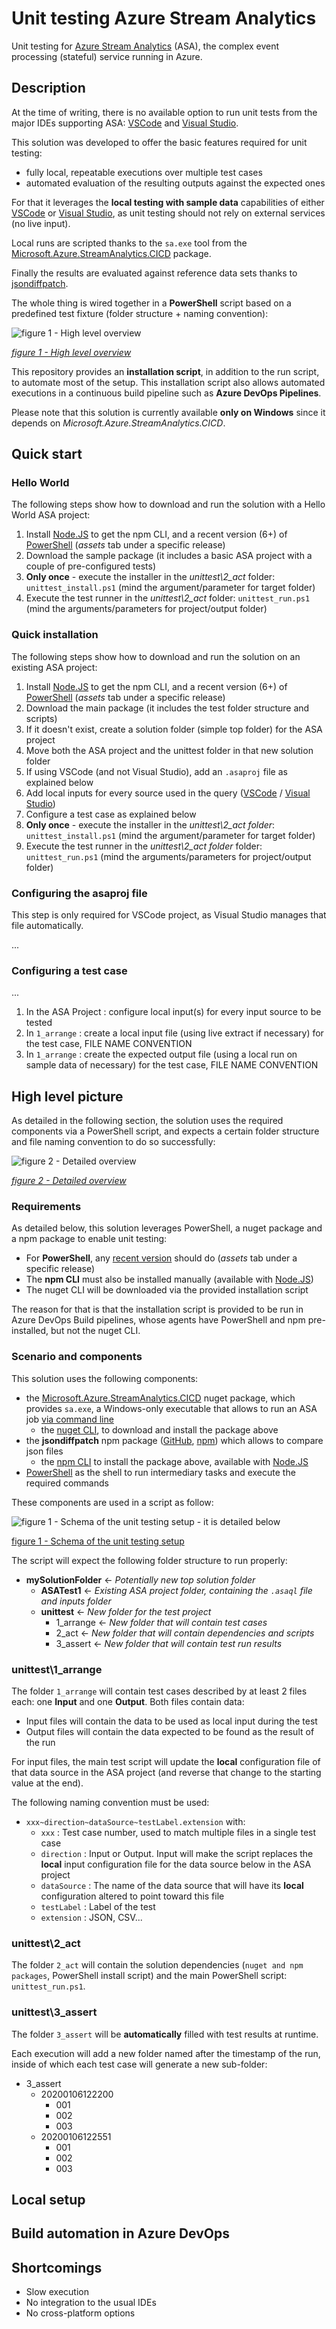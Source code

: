 # Unit testing Azure Stream Analytics

Unit testing for [Azure Stream Analytics](https://docs.microsoft.com/en-us/azure/stream-analytics/) (ASA), the complex event processing (stateful) service running in Azure.

## Description

At the time of writing, there is no available option to run unit tests from the major IDEs supporting ASA: [VSCode](https://code.visualstudio.com/) and [Visual Studio](https://visualstudio.microsoft.com/vs/).

This solution was developed to offer the basic features required for unit testing:

- fully local, repeatable executions over multiple test cases
- automated evaluation of the resulting outputs against the expected ones

For that it leverages the **local testing with sample data** capabilities of either [VSCode](https://docs.microsoft.com/en-us/azure/stream-analytics/visual-studio-code-local-run) or [Visual Studio](https://docs.microsoft.com/en-us/azure/stream-analytics/stream-analytics-vs-tools-local-run), as unit testing should not rely on external services (no live input).

Local runs are scripted thanks to the `sa.exe` tool from the [Microsoft.Azure.StreamAnalytics.CICD](https://www.nuget.org/packages/Microsoft.Azure.StreamAnalytics.CICD/) package.

Finally the results are evaluated against reference data sets thanks to [jsondiffpatch](https://github.com/benjamine/JsonDiffPatch).

The whole thing is wired together in a **PowerShell** script based on a predefined test fixture (folder structure + naming convention):

![figure 1 - High level overview](https://github.com/Fleid/fleid.github.io/blob/master/_posts/202001_asa_unittest/ut_overview.png?raw=true)

*[figure 1 - High level overview](https://github.com/Fleid/fleid.github.io/blob/master/_posts/202001_asa_unittest/ut_overview.png?raw=true)*

This repository provides an **installation script**, in addition to the run script, to automate most of the setup. This installation script also allows automated executions in a continuous build pipeline such as **Azure DevOps Pipelines**.

Please note that this solution is currently available **only on Windows** since it depends on *Microsoft.Azure.StreamAnalytics.CICD*.

## Quick start

### Hello World

The following steps show how to download and run the solution with a Hello World ASA project:

1. Install [Node.JS](https://nodejs.org/en/download/) to get the npm CLI, and a recent version (6+) of [PowerShell](https://github.com/PowerShell/PowerShell/releases) (*assets* tab under a specific release)
1. Download the sample package (it includes a basic ASA project with a couple of pre-configured tests)
1. **Only once** - execute the installer in the *unittest\2_act* folder: `unittest_install.ps1` (mind the argument/parameter for target folder)
1. Execute the test runner in the *unittest\2_act* folder: `unittest_run.ps1`  (mind the arguments/parameters for project/output folder)

### Quick installation

The following steps show how to download and run the solution on an existing ASA project:

1. Install [Node.JS](https://nodejs.org/en/download/) to get the npm CLI, and a recent version (6+) of [PowerShell](https://github.com/PowerShell/PowerShell/releases) (*assets* tab under a specific release)
1. Download the main package (it includes the test folder structure and scripts)
1. If it doesn't exist, create a solution folder (simple top folder) for the ASA project
1. Move both the ASA project and the unittest folder in that new solution folder
1. If using VSCode (and not Visual Studio), add an `.asaproj` file as explained below
1. Add local inputs for every source used in the query ([VSCode](https://docs.microsoft.com/en-us/azure/stream-analytics/visual-studio-code-local-run) / [Visual Studio](https://docs.microsoft.com/en-us/azure/stream-analytics/stream-analytics-vs-tools-local-run))
1. Configure a test case as explained below
1. **Only once** - execute the installer in the *unittest\2_act folder*: `unittest_install.ps1` (mind the argument/parameter for target folder)
1. Execute the test runner in the *unittest\2_act folder* folder: `unittest_run.ps1`  (mind the arguments/parameters for project/output folder)

### Configuring the asaproj file

This step is only required for VSCode project, as Visual Studio manages that file automatically.

...

### Configuring a test case

...

1. In the ASA Project : configure local input(s) for every input source to be tested
2. In `1_arrange` : create a local input file (using live extract if necessary) for the test case, FILE NAME CONVENTION
3. In `1_arrange` : create the expected output file (using a local run on sample data of necessary) for the test case, FILE NAME CONVENTION

## High level picture

As detailed in the following section, the solution uses the required components via a PowerShell script, and expects a certain folder structure and file naming convention to do so successfully:

![figure 2 - Detailed overview](https://github.com/Fleid/fleid.github.io/blob/master/_posts/202001_asa_unittest/ut_overviewFull.png?raw=true)

*[figure 2 - Detailed overview](https://github.com/Fleid/fleid.github.io/blob/master/_posts/202001_asa_unittest/ut_overviewFull.png?raw=true)*

### Requirements

As detailed below, this solution leverages PowerShell, a nuget package and a npm package to enable unit testing:

- For **PowerShell**, any [recent version](https://github.com/PowerShell/PowerShell/releases) should do (*assets* tab under a specific release)
- The **npm CLI** must also be installed manually (available with [Node.JS](https://nodejs.org/en/download/))
- The nuget CLI will be downloaded via the provided installation script

The reason for that is that the installation script is provided to be run in Azure DevOps Build pipelines, whose agents have PowerShell and npm pre-installed, but not the nuget CLI.

### Scenario and components

This solution uses the following components:

- the [Microsoft.Azure.StreamAnalytics.CICD](https://www.nuget.org/packages/Microsoft.Azure.StreamAnalytics.CICD/) nuget package, which provides `sa.exe`, a Windows-only executable that allows to run an ASA job [via command line](https://docs.microsoft.com/en-us/azure/stream-analytics/stream-analytics-tools-for-visual-studio-cicd)
  - the [nuget CLI](https://docs.microsoft.com/en-us/nuget/reference/nuget-exe-cli-reference), to download and install the package above
- the **jsondiffpatch** npm package ([GitHub]((https://github.com/benjamine/JsonDiffPatch) ), [npm](https://www.npmjs.com/package/jsondiffpatch)) which allows to compare json files
  - the [npm CLI](https://docs.npmjs.com/cli-documentation/) to install the package above, available with [Node.JS](https://nodejs.org/en/download/)
- [PowerShell](https://github.com/PowerShell/PowerShell/releases) as the shell to run intermediary tasks and execute the required commands

These components are used in a script as follow:

![figure 1 - Schema of the unit testing setup - it is detailed below](https://github.com/Fleid/fleid.github.io/blob/master/_posts/202001_asa_unittest/ut_solution.png?raw=true)

[figure 1 - Schema of the unit testing setup]()

The script will expect the following folder structure to run properly:

- **mySolutionFolder** <- *Potentially new top solution folder*
  - **ASATest1** <- *Existing ASA project folder, containing the `.asaql` file and inputs folder*
  - **unittest** <- *New folder for the test project*
    - 1_arrange <- *New folder that will contain test cases*
    - 2_act <- *New folder that will contain dependencies and scripts*
    - 3_assert <- *New folder that will contain test run results*

### unittest\1_arrange

The folder `1_arrange` will contain test cases described by at least 2 files each: one **Input** and one **Output**. Both files contain data:

- Input files will contain the data to be used as local input during the test
- Output files will contain the data expected to be found as the result of the run

For input files, the main test script will update the **local** configuration file of that data source in the ASA project (and reverse that change to the starting value at the end).

The following naming convention must be used:

- `xxx~direction~dataSource~testLabel.extension` with:
  - `xxx` : Test case number, used to match multiple files in a single test case
  - `direction` : Input or Output. Input will make the script replaces the **local** input configuration file for   the data source below in the ASA project
  - `dataSource` : The name of the data source that will have its **local** configuration altered to point toward   this file
  - `testLabel` : Label of the test
  - `extension` : JSON, CSV...

### unittest\2_act

The folder `2_act` will contain the solution dependencies (`nuget and npm packages`, PowerShell install script) and the main PowerShell script: `unittest_run.ps1`.

### unittest\3_assert

The folder `3_assert` will be **automatically** filled with test results at runtime.

Each execution will add a new folder named after the timestamp of the run, inside of which each test case will generate a new sub-folder:

- 3_assert
  - 20200106122200
    - 001
    - 002
    - 003
  - 20200106122551
    - 001
    - 002
    - 003

## Local setup

## Build automation in Azure DevOps

## Shortcomings

- Slow execution
- No integration to the usual IDEs
- No cross-platform options
